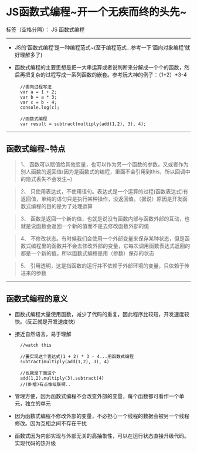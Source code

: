 ﻿# JS函数式编程~开一个无疾而终的头先~

标签（空格分隔）： JS 函数式编程

---

- JS的‘函数式编程’是一种编程范式~(至于编程范式...参考一下‘面向对象编程’就好理解多了)
- 函数式编程的主要思想是把一大串运算或者说判断来分解成一个个的函数，然后再把复杂的过程写成一系列函数的嵌套。参考阮大神的例子：（1+2）*3-4

        //面向过程写法
        var a = 1 + 2;
        var b = a * 3;
        var c = b - 4;
        console.log(c);
        
        //函数式编程
        var result = subtract(multiply(add(1,2), 3), 4);
        


----------
## 函数式编程~特点
> 1、 函数可以赋值给其他变量，也可以作为另一个函数的参数，又或者作为别人函数的返回值(因为是函数式的编程，里面不会引用到this，所以回调中的隐式丢失不会发生~)

> 2、 只使用表达式，不使用语句。表达式是一个运算的过程(函数表达式)有返回值，单纯的语句只是执行某种操作，没返回值。（据说）原因是开发函数式编程的目的是为了处理运算

> 3、 函数是返回一个新的值，也就是说没有函数内部与函数外部的互动，也就是说函数会返回一个新的值而不是去修改函数外部的值

> 4、 不修改状态。有时候我们会使用一个外部变量来保存某种状态，但是函数式编程里的函数并不会去修改外部的变量，它每次调用函数表达式返回的都是一个新的值。所以函数式编程是用（参数）保存的状态

> 5、 引用透明，这是指函数的运行并不依赖于外部环境的变量，只依赖于传进来的参数


----------
## 函数式编程的意义
- 函数式编程大量使用函数，减少了代码的重复，因此程序比较短，开发速度较快。(反正就是开发速度快)
- 接近自然语言，易于理解

        //watch this
        
        //要实现这个表达式(1 + 2) * 3 - 4...用函数式编程
        subtract(multiply(add(1,2), 3), 4)
        
        //也就是下面这个
        add(1,2).multiply(3).subtract(4)
        //(卧槽)有点像级联啊..

- 管理方便，因为函数式编程不会改变外部的变量，每个函数都可看作一个单元，独立的单元
- 因为函数式编程不修改外部的变量，不必担心一个线程的数据会被另一个线程修改。因为互相之间不存在干扰
- 函数式因为内部实现与外部无关的高抽象性，可以在运行状态直接升级代码。实现代码的热升级
